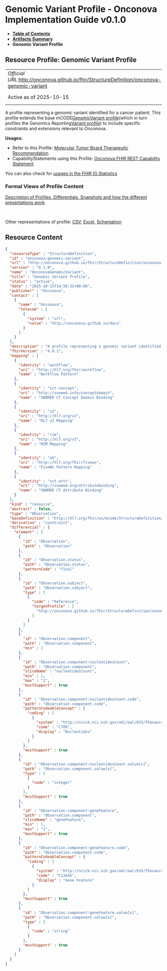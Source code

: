 # Genomic Variant Profile - Onconova Implementation Guide v0.1.0

* [**Table of Contents**](toc.md)
* [**Artifacts Summary**](artifacts.md)
* **Genomic Variant Profile**

## Resource Profile: Genomic Variant Profile 

| | |
| :--- | :--- |
| *Official URL*:http://onconova.github.io/fhir/StructureDefinition/onconova-genomic-variant | *Version*:0.1.0 |
| Active as of 2025-10-15 | *Computable Name*:OnconovaGenomicVariant |

 
A profile representing a genomic variant identified for a cancer patient. 
This profile extends the base mCODE[GenomicVariant profile](http://hl7.org/fhir/us/mcode/StructureDefinition/mcode-genomic-variant)(which in turn profiles the Genomics Reporting[Variant profile](http://hl7.org/fhir/uv/genomics-reporting/StructureDefinition/variant)) to include specific constraints and extensions relevant to Onconova. 

**Usages:**

* Refer to this Profile: [Molecular Tumor Board Therapeutic Recommendation](StructureDefinition-onconova-ext-molecular-tumor-board-therapeutic-recommendation.md)
* CapabilityStatements using this Profile: [Onconova FHIR REST Capability Statement](CapabilityStatement-onconova-capability-statement.md)

You can also check for [usages in the FHIR IG Statistics](https://packages2.fhir.org/xig/onconova.fhir|current/StructureDefinition/onconova-genomic-variant)

### Formal Views of Profile Content

 [Description of Profiles, Differentials, Snapshots and how the different presentations work](http://build.fhir.org/ig/FHIR/ig-guidance/readingIgs.html#structure-definitions). 

 

Other representations of profile: [CSV](StructureDefinition-onconova-genomic-variant.csv), [Excel](StructureDefinition-onconova-genomic-variant.xlsx), [Schematron](StructureDefinition-onconova-genomic-variant.sch) 



## Resource Content

```json
{
  "resourceType" : "StructureDefinition",
  "id" : "onconova-genomic-variant",
  "url" : "http://onconova.github.io/fhir/StructureDefinition/onconova-genomic-variant",
  "version" : "0.1.0",
  "name" : "OnconovaGenomicVariant",
  "title" : "Genomic Variant Profile",
  "status" : "active",
  "date" : "2025-10-15T14:58:32+00:00",
  "publisher" : "Onconova",
  "contact" : [
    {
      "name" : "Onconova",
      "telecom" : [
        {
          "system" : "url",
          "value" : "http://onconova.github.io/docs"
        }
      ]
    }
  ],
  "description" : "A profile representing a genomic variant identified for a cancer patient. \n\nThis profile extends the base mCODE [GenomicVariant profile](http://hl7.org/fhir/us/mcode/StructureDefinition/mcode-genomic-variant) (which in turn profiles the Genomics Reporting [Variant profile](http://hl7.org/fhir/uv/genomics-reporting/StructureDefinition/variant)) to include specific constraints and extensions relevant to Onconova.",
  "fhirVersion" : "4.0.1",
  "mapping" : [
    {
      "identity" : "workflow",
      "uri" : "http://hl7.org/fhir/workflow",
      "name" : "Workflow Pattern"
    },
    {
      "identity" : "sct-concept",
      "uri" : "http://snomed.info/conceptdomain",
      "name" : "SNOMED CT Concept Domain Binding"
    },
    {
      "identity" : "v2",
      "uri" : "http://hl7.org/v2",
      "name" : "HL7 v2 Mapping"
    },
    {
      "identity" : "rim",
      "uri" : "http://hl7.org/v3",
      "name" : "RIM Mapping"
    },
    {
      "identity" : "w5",
      "uri" : "http://hl7.org/fhir/fivews",
      "name" : "FiveWs Pattern Mapping"
    },
    {
      "identity" : "sct-attr",
      "uri" : "http://snomed.org/attributebinding",
      "name" : "SNOMED CT Attribute Binding"
    }
  ],
  "kind" : "resource",
  "abstract" : false,
  "type" : "Observation",
  "baseDefinition" : "http://hl7.org/fhir/us/mcode/StructureDefinition/mcode-genomic-variant|4.0.0",
  "derivation" : "constraint",
  "differential" : {
    "element" : [
      {
        "id" : "Observation",
        "path" : "Observation"
      },
      {
        "id" : "Observation.status",
        "path" : "Observation.status",
        "patternCode" : "final"
      },
      {
        "id" : "Observation.subject",
        "path" : "Observation.subject",
        "type" : [
          {
            "code" : "Reference",
            "targetProfile" : [
              "http://onconova.github.io/fhir/StructureDefinition/onconova-cancer-patient|0.1.0"
            ]
          }
        ]
      },
      {
        "id" : "Observation.component",
        "path" : "Observation.component",
        "min" : 2
      },
      {
        "id" : "Observation.component:nucleotidesCount",
        "path" : "Observation.component",
        "sliceName" : "nucleotidesCount",
        "min" : 1,
        "max" : "1",
        "mustSupport" : true
      },
      {
        "id" : "Observation.component:nucleotidesCount.code",
        "path" : "Observation.component.code",
        "patternCodeableConcept" : {
          "coding" : [
            {
              "system" : "http://ncicb.nci.nih.gov/xml/owl/EVS/Thesaurus.owl",
              "code" : "C709",
              "display" : "Nucleotides"
            }
          ]
        },
        "mustSupport" : true
      },
      {
        "id" : "Observation.component:nucleotidesCount.value[x]",
        "path" : "Observation.component.value[x]",
        "type" : [
          {
            "code" : "integer"
          }
        ],
        "mustSupport" : true
      },
      {
        "id" : "Observation.component:geneFeature",
        "path" : "Observation.component",
        "sliceName" : "geneFeature",
        "min" : 1,
        "max" : "1",
        "mustSupport" : true
      },
      {
        "id" : "Observation.component:geneFeature.code",
        "path" : "Observation.component.code",
        "patternCodeableConcept" : {
          "coding" : [
            {
              "system" : "http://ncicb.nci.nih.gov/xml/owl/EVS/Thesaurus.owl",
              "code" : "C13445",
              "display" : "Gene Feature"
            }
          ]
        },
        "mustSupport" : true
      },
      {
        "id" : "Observation.component:geneFeature.value[x]",
        "path" : "Observation.component.value[x]",
        "type" : [
          {
            "code" : "string"
          }
        ],
        "mustSupport" : true
      }
    ]
  }
}

```
